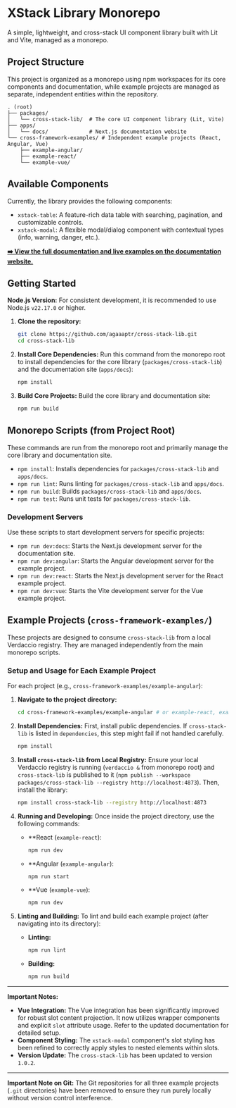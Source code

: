# XStack Library Monorepo

A simple, lightweight, and cross-stack UI component library built with Lit and Vite, managed as a monorepo.

## Project Structure

This project is organized as a monorepo using npm workspaces for its core components and documentation, while example projects are managed as separate, independent entities within the repository.

```
. (root)
├── packages/
│   └── cross-stack-lib/  # The core UI component library (Lit, Vite)
├── apps/
│   └── docs/             # Next.js documentation website
└── cross-framework-examples/ # Independent example projects (React, Angular, Vue)
    ├── example-angular/
    ├── example-react/
    └── example-vue/
```

## Available Components

Currently, the library provides the following components:

- `xstack-table`: A feature-rich data table with searching, pagination, and customizable controls.
- `xstack-modal`: A flexible modal/dialog component with contextual types (info, warning, danger, etc.).

**[➡️ View the full documentation and live examples on the documentation website.](https://cross-stack-lib-docs.vercel.app/)**

## Getting Started

**Node.js Version:**
For consistent development, it is recommended to use Node.js `v22.17.0` or higher.

1.  **Clone the repository:**

    ```bash
    git clone https://github.com/agaaaptr/cross-stack-lib.git
    cd cross-stack-lib
    ```

2.  **Install Core Dependencies:**
    Run this command from the monorepo root to install dependencies for the core library (`packages/cross-stack-lib`) and the documentation site (`apps/docs`):

    ```bash
    npm install
    ```

3.  **Build Core Projects:**
    Build the core library and documentation site:

    ```bash
    npm run build
    ```

## Monorepo Scripts (from Project Root)

These commands are run from the monorepo root and primarily manage the core library and documentation site.

-   `npm install`: Installs dependencies for `packages/cross-stack-lib` and `apps/docs`.
-   `npm run lint`: Runs linting for `packages/cross-stack-lib` and `apps/docs`.
-   `npm run build`: Builds `packages/cross-stack-lib` and `apps/docs`.
-   `npm run test`: Runs unit tests for `packages/cross-stack-lib`.

### Development Servers

Use these scripts to start development servers for specific projects:

-   `npm run dev:docs`: Starts the Next.js development server for the documentation site.
-   `npm run dev:angular`: Starts the Angular development server for the example project.
-   `npm run dev:react`: Starts the Next.js development server for the React example project.
-   `npm run dev:vue`: Starts the Vite development server for the Vue example project.

## Example Projects (`cross-framework-examples/`)

These projects are designed to consume `cross-stack-lib` from a local Verdaccio registry. They are managed independently from the main monorepo scripts.

### Setup and Usage for Each Example Project

For each project (e.g., `cross-framework-examples/example-angular`):

1.  **Navigate to the project directory:**

    ```bash
    cd cross-framework-examples/example-angular # or example-react, example-vue
    ```

2.  **Install Dependencies:**
    First, install public dependencies. If `cross-stack-lib` is listed in `dependencies`, this step might fail if not handled carefully.

    ```bash
    npm install
    ```

3.  **Install `cross-stack-lib` from Local Registry:**
    Ensure your local Verdaccio registry is running (`verdaccio &` from monorepo root) and `cross-stack-lib` is published to it (`npm publish --workspace packages/cross-stack-lib --registry http://localhost:4873`). Then, install the library:

    ```bash
    npm install cross-stack-lib --registry http://localhost:4873
    ```



4.  **Running and Developing:**
    Once inside the project directory, use the following commands:

    *   **React (`example-react`):
        ```bash
        npm run dev
        ```
    *   **Angular (`example-angular`):
        ```bash
        npm run start
        ```
    *   **Vue (`example-vue`):
        ```bash
        npm run dev
        ```

5.  **Linting and Building:**
    To lint and build each example project (after navigating into its directory):

    *   **Linting:**
        ```bash
        npm run lint
        ```
    *   **Building:**
        ```bash
        npm run build
        ```

---

**Important Notes:**

*   **Vue Integration:** The Vue integration has been significantly improved for robust slot content projection. It now utilizes wrapper components and explicit `slot` attribute usage. Refer to the updated documentation for detailed setup.
*   **Component Styling:** The `xstack-modal` component's slot styling has been refined to correctly apply styles to nested elements within slots.
*   **Version Update:** The `cross-stack-lib` has been updated to version `1.0.2`.

---

**Important Note on Git:**
The Git repositories for all three example projects (`.git` directories) have been removed to ensure they run purely locally without version control interference.

